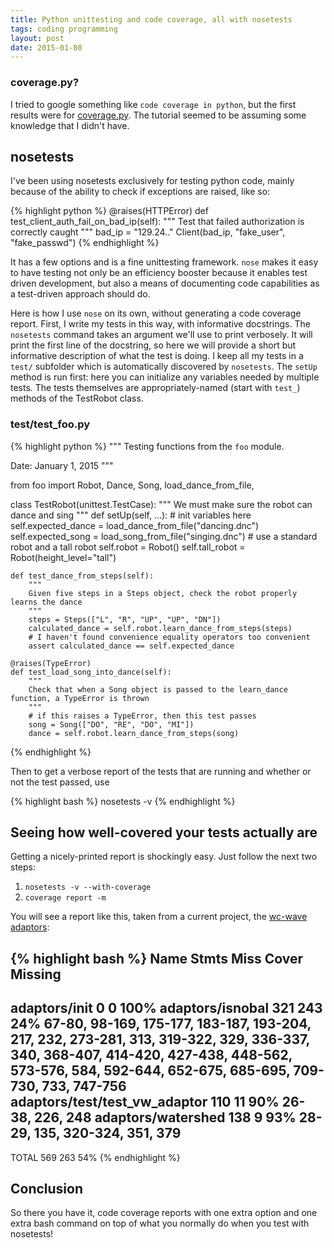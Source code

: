 ```yaml
---
title: Python unittesting and code coverage, all with nosetests
tags: coding programming
layout: post
date: 2015-01-08 
---
```


### coverage.py?

I tried to google something like `code coverage in python`, but the first 
results were for [coverage.py](http://nedbatchelder.com/code/coverage/). 
The tutorial seemed to be assuming some knowledge that I didn't have. 

## nosetests

I've been using nosetests exclusively for testing python code, mainly because
of the ability to check if exceptions are raised, like so:

{% highlight python %}
@raises(HTTPError)
def test_client_auth_fail_on_bad_ip(self):
    """ Test that failed authorization is correctly caught """
    bad_ip = "129.24.."
    Client(bad_ip, "fake_user", "fake_passwd")
{% endhighlight %}

It has a few options and is a fine unittesting framework. `nose` makes it 
easy to have testing not only be an efficiency booster because it enables
test driven development, but also a means of documenting code capabilities as a
test-driven approach should do.

Here is how I use `nose` on its own, without generating a code coverage report.
First, I write my tests in this way, with informative docstrings. The 
`nosetests` command takes an argument we'll use to print verbosely. It will
print the first line of the docstring, so here we will provide a short but 
informative description of what the test is doing. I keep all my tests in a
`test/` subfolder which is automatically discovered by `nosetests`. The 
`setUp` method is run first: here you can initialize any variables needed by
multiple tests. The tests themselves are appropriately-named (start with 
`test_`) methods of the TestRobot class.

### test/test_foo.py

{% highlight python %}
"""
Testing functions from the `foo` module. 

Date: January 1, 2015
"""

from foo import Robot, Dance, Song, load_dance_from_file, 

class TestRobot(unittest.TestCase):
    """
    We must make sure the robot can dance and sing
    """
    def setUp(self, ...):
        # init variables here
        self.expected_dance = load_dance_from_file("dancing.dnc")
        self.expected_song = load_song_from_file("singing.dnc")
        # use a standard robot and a tall robot
        self.robot = Robot()
        self.tall_robot = Robot(height_level="tall")

    def test_dance_from_steps(self):
        """
        Given five steps in a Steps object, check the robot properly learns the dance
        """
        steps = Steps(["L", "R", "UP", "UP", "DN"])
        calculated_dance = self.robot.learn_dance_from_steps(steps)
        # I haven't found convenience equality operators too convenient
        assert calculated_dance == self.expected_dance

    @raises(TypeError)
    def test_load_song_into_dance(self):
        """
        Check that when a Song object is passed to the learn_dance function, a TypeError is thrown
        """ 
        # if this raises a TypeError, then this test passes
        song = Song(["DO", "RE", "DO", "MI"])
        dance = self.robot.learn_dance_from_steps(song)
{% endhighlight %}

Then to get a verbose report of the tests that are running and whether or not
the test passed, use

{% highlight bash %}
nosetests -v
{% endhighlight %}

## Seeing how well-covered your tests actually are

Getting a nicely-printed report is shockingly easy. Just follow the next two
steps:

1. `nosetests -v --with-coverage`
2. `coverage report -m`

You will see a report like this, taken from a current project, the 
[wc-wave adaptors](https://github.com/tri-state-epscor/adaptors):

{% highlight bash %}
Name                            Stmts   Miss  Cover   Missing
-------------------------------------------------------------
adaptors/__init__                   0      0   100%
adaptors/isnobal                  321    243    24%   67-80, 98-169, 175-177, 183-187, 193-204, 217, 232, 273-281, 313, 319-322, 329, 336-337, 340, 368-407, 414-420, 427-438, 448-562, 573-576, 584, 592-644, 652-675, 685-695, 709-730, 733, 747-756
adaptors/test/test_vw_adaptor     110     11    90%   26-38, 226, 248
adaptors/watershed                138      9    93%   28-29, 135, 320-324, 351, 379
-------------------------------------------------------------
TOTAL                             569    263    54%
{% endhighlight %}

## Conclusion

So there you have it, code coverage reports with one extra option and one extra
bash command on top of what you normally do when you test with nosetests!
